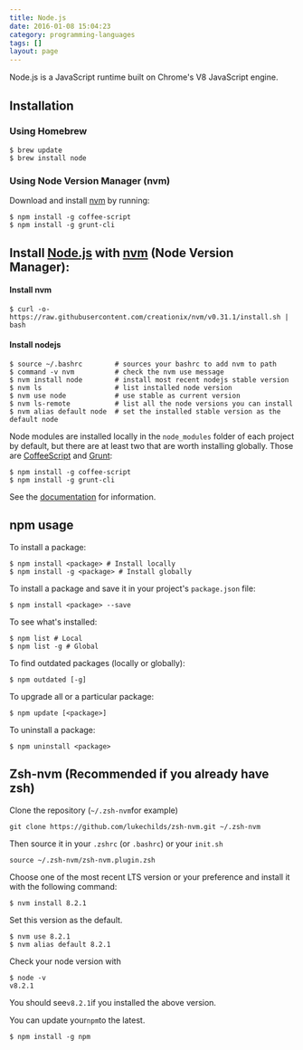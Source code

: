 ```yaml
---
title: Node.js
date: 2016-01-08 15:04:23
category: programming-languages
tags: []
layout: page
---
```


Node.js is a JavaScript runtime built on Chrome's V8 JavaScript engine.

## Installation

### Using Homebrew

```
$ brew update
$ brew install node
```

### Using Node Version Manager (nvm)

Download and install [nvm](https://github.com/creationix/nvm) by running:

```
$ npm install -g coffee-script
$ npm install -g grunt-cli
```

## Install [Node.js](http://nodejs.org/) with [nvm](https://github.com/creationix/nvm) \(Node Version Manager\):

#### Install nvm

```
$ curl -o- https://raw.githubusercontent.com/creationix/nvm/v0.31.1/install.sh | bash
```

#### Install nodejs

```
$ source ~/.bashrc        # sources your bashrc to add nvm to path
$ command -v nvm          # check the nvm use message
$ nvm install node        # install most recent nodejs stable version
$ nvm ls                  # list installed node version
$ nvm use node            # use stable as current version
$ nvm ls-remote           # list all the node versions you can install
$ nvm alias default node  # set the installed stable version as the default node
```

Node modules are installed locally in the `node_modules` folder of each project by default, but there are at least two that are worth installing globally. Those are [CoffeeScript](http://coffeescript.org/) and [Grunt](http://gruntjs.com/):

```
$ npm install -g coffee-script
$ npm install -g grunt-cli
```

See the [documentation](https://github.com/creationix/nvm#installation) for information.

## npm usage

To install a package:

```
$ npm install <package> # Install locally
$ npm install -g <package> # Install globally
```

To install a package and save it in your project's `package.json` file:

```
$ npm install <package> --save
```

To see what's installed:

```
$ npm list # Local
$ npm list -g # Global
```

To find outdated packages \(locally or globally\):

```
$ npm outdated [-g]
```

To upgrade all or a particular package:

```
$ npm update [<package>]
```

To uninstall a package:

```
$ npm uninstall <package>
```

## Zsh-nvm \(Recommended if you already have zsh\)

Clone the repository \(`~/.zsh-nvm`for example\)

```
git clone https://github.com/lukechilds/zsh-nvm.git ~/.zsh-nvm
```

Then source it in your `.zshrc` \(or `.bashrc`\) or your `init.sh`

```
source ~/.zsh-nvm/zsh-nvm.plugin.zsh
```

Choose one of the most recent LTS version or your preference and install it with the following command:

```
$ nvm install 8.2.1
```

Set this version as the default.

```
$ nvm use 8.2.1
$ nvm alias default 8.2.1
```

Check your node version with

```
$ node -v
v8.2.1
```

You should see`v8.2.1`if you installed the above version.

You can update your`npm`to the latest.

```
$ npm install -g npm
```



